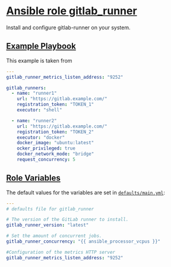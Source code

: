 # [Ansible role gitlab_runner](#gitlab_runner)

Install and configure gitlab-runner on your system.


## [Example Playbook](#example-playbook)

This example is taken from

```yaml
---
gitlab_runner_metrics_listen_address: "9252"

gitlab_runners:
  - name: "runner1"
    url: "https://gitlab.example.com/"
    registration_token: "TOKEN_1"
    executor: "shell"

  - name: "runner2"
    url: "https://gitlab.example.com/"
    registration_token: "TOKEN_2"
    executor: "docker"
    docker_image: "ubuntu:latest"
    ocker_privileged: true
    docker_network_mode: "bridge"
    request_concurrency: 5
```

## [Role Variables](#role-variables)

The default values for the variables are set in [`defaults/main.yml`](https://github.com/robertdebock/ansible-role-gitlab_runner/blob/master/defaults/main.yml):

```yaml
---
# defaults file for gitlab_runner

# The version of the GitLab runner to install.
gitlab_runner_version: "latest"

# Set the amount of concurrent jobs.
gitlab_runner_concurrency: "{{ ansible_processor_vcpus }}"

#Configuration of the metrics HTTP server
gitlab_runner_metrics_listen_address: "9252"

```
